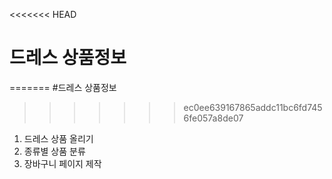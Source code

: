 <<<<<<< HEAD
# 드레스 상품정보
=======
#드레스 상품정보
>>>>>>> ec0ee639167865addc11bc6fd7456fe057a8de07

1. 드레스 상품 올리기
2. 종류별 상품 분류
3. 장바구니 페이지 제작